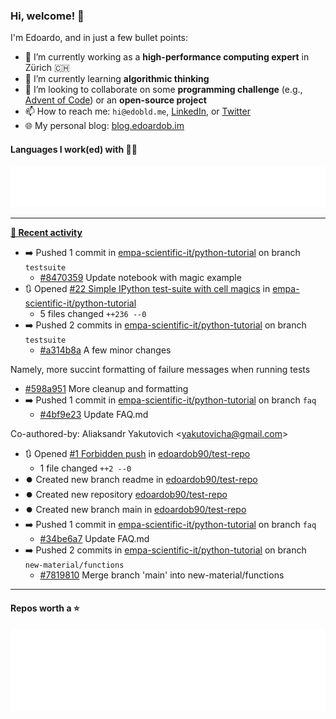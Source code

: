 ### Hi, welcome! 👋 

I'm Edoardo, and in just a few bullet points:

- 🔭 I’m currently working as a **high-performance computing expert** in Zürich 🇨🇭
- 🌱 I’m currently learning **algorithmic thinking**
- 👯 I’m looking to collaborate on some **programming challenge** (e.g., [Advent of Code](https://github.com/edoardob90/aoc2022)) or an **open-source project**
- 📫 How to reach me: `hi@edobld.me`, [LinkedIn](https://linkedin.com/in/edobld), or [Twitter](https://twitter.com/eadweard90)
- 🌐 My personal blog: [blog.edoardob.im](https://blog.edoardob.im)

#### Languages I work(ed) with 👨‍💻

<img src="https://github.com/edoardob90/edoardob90/blob/main/.cache/languages.svg">

---

**[📰 Recent activity](https://github.com/edoardob90)**
* ➡️ Pushed 1 commit in [empa-scientific-it/python-tutorial](https://github.com/empa-scientific-it/python-tutorial) on branch `testsuite`
  * [#8470359](https://github.com/empa-scientific-it/python-tutorial/commit/8470359) Update notebook with magic example
* 🔃 Opened [#22 Simple IPython test-suite with cell magics](https://github.com/empa-scientific-it/python-tutorial/pull/22) in [empa-scientific-it/python-tutorial](https://github.com/empa-scientific-it/python-tutorial)
  * 5 files changed `++236 --0`
* ➡️ Pushed 2 commits in [empa-scientific-it/python-tutorial](https://github.com/empa-scientific-it/python-tutorial) on branch `testsuite`
  * [#a314b8a](https://github.com/empa-scientific-it/python-tutorial/commit/a314b8a) A few minor changes

Namely, more succint formatting of failure messages when running tests
  * [#598a951](https://github.com/empa-scientific-it/python-tutorial/commit/598a951) More cleanup and formatting
* ➡️ Pushed 1 commit in [empa-scientific-it/python-tutorial](https://github.com/empa-scientific-it/python-tutorial) on branch `faq`
  * [#4bf9e23](https://github.com/empa-scientific-it/python-tutorial/commit/4bf9e23) Update FAQ.md

Co-authored-by: Aliaksandr Yakutovich &lt;yakutovicha@gmail.com&gt;
* 🔃 Opened [#1 Forbidden push](https://github.com/edoardob90/test-repo/pull/1) in [edoardob90/test-repo](https://github.com/edoardob90/test-repo)
  * 1 file changed `++2 --0`
* ⏺️ Created new branch readme in [edoardob90/test-repo](https://github.com/edoardob90/test-repo)
* ⏺️ Created new repository  [edoardob90/test-repo](https://github.com/edoardob90/test-repo)
* ⏺️ Created new branch main in [edoardob90/test-repo](https://github.com/edoardob90/test-repo)
* ➡️ Pushed 1 commit in [empa-scientific-it/python-tutorial](https://github.com/empa-scientific-it/python-tutorial) on branch `faq`
  * [#34be6a7](https://github.com/empa-scientific-it/python-tutorial/commit/34be6a7) Update FAQ.md
* ➡️ Pushed 2 commits in [empa-scientific-it/python-tutorial](https://github.com/empa-scientific-it/python-tutorial) on branch `new-material/functions`
  * [#7819810](https://github.com/empa-scientific-it/python-tutorial/commit/7819810) Merge branch &#39;main&#39; into new-material/functions


---

#### Repos worth a ⭐

<img src="https://github.com/edoardob90/edoardob90/blob/main/.cache/stars.svg">

<!--
- ⚡ Fun fact: ...
- 🤔 I’m looking for help with ...
- 💬 Ask me about ...
-->
